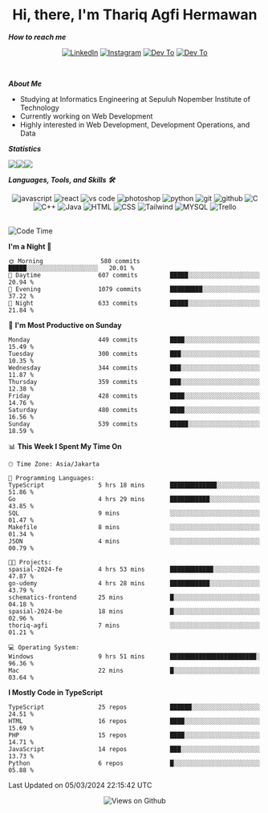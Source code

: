 <div align="center">
  <h1>Hi, there, I'm Thariq Agfi Hermawan</h1>
</div>


***How to reach me***
<p align='center'>
   <a href="https://www.linkedin.com/in/thariqagfihermawan" target="_blank"><img src="https://img.shields.io/badge/LinkedIn-0077B5?style=for-the-badge&logo=linkedin&logoColor=white" alt="LinkedIn"></a>
   <a href="https://www.instagram.com/thoriqagfi" target="_blank"><img src="https://img.shields.io/badge/Instagram-E4405F?style=for-the-badge&logo=instagram&logoColor=white" alt="Instagram"></a>
   <a href="https://medium.com/@thoriq.aghfi60" target="_blank"><img src="https://img.shields.io/badge/Medium-12100E?style=for-the-badge&logo=medium&logoColor=white" alt="Dev To"></a>
   <a href="https://linktr.ee/thoriqagfi" target="_blank"><img src="https://img.shields.io/badge/linktree-1de9b6?style=for-the-badge&logo=linktree&logoColor=white" alt="Dev To"></a>
</p>

<br>

***About Me***
- Studying at Informatics Engineering at Sepuluh Nopember Institute of Technology
- Currently working on Web Development
- Highly interested in Web Development, Development Operations, and Data

***Statistics***

<!-- [![GitHub Streak](http://github-readme-streak-stats.herokuapp.com?user=thoriqagfi&theme=dark)](https://git.io/streak-stats) -->

<div align="center">
  <div style="display: flex;">
    <img src="http://github-readme-streak-stats.herokuapp.com?user=thoriqagfi&theme=chartreuse-dark"/>
    <img src="https://github-readme-stats.vercel.app/api/top-langs/?username=thoriqagfi&layout=compact&&theme=chartreuse-dark&langs_count=8)](https://github.com/thoriqagfi"/>
    <img src="https://github-readme-stats.vercel.app/api?username=thoriqagfi&show_icons=true&theme=chartreuse-dark"/>
  </div>
</div>

<!-- [![Top Langs](https://github-readme-stats.vercel.app/api/top-langs/?username=thoriqagfi&layout=compact&&theme=chartreuse-dark&langs_count=8)](https://github.com/thoriqagfi)
< ![Agfi's GitHub stats](https://github-readme-stats.vercel.app/api?username=thoriqagfi&show_icons=true&theme=chartreuse-dark) -->

***Languages, Tools, and Skills 🛠***

  <div align="center">
    <img src="https://img.shields.io/badge/JavaScript-F7DF1E?style=for-the-badge&logo=javascript&logoColor=black" alt="javascript" />
    <img src="https://img.shields.io/badge/React-61DAFB?style=for-the-badge&logo=react&logoColor=black" alt="react" />
    <img src="https://img.shields.io/badge/vs%20code-007ACC?style=for-the-badge&logo=visual%20studio%20code&logoColor=white" alt="vs code" />
    <img src="https://img.shields.io/badge/adobe%20photoshop-31A8FF?style=for-the-badge&logo=adobe%20photoshop&logoColor=white" alt="photoshop" />
    <img src="https://img.shields.io/badge/python-3776AB?style=for-the-badge&logo=python&logoColor=white" alt="python" />
    <img src="https://img.shields.io/badge/Git-F05032?style=for-the-badge&logo=git&logoColor=white" alt="git" />
    <img src="https://img.shields.io/badge/GitHub-100000?style=for-the-badge&logo=github&logoColor=white" alt="github" />
    <img src="https://img.shields.io/badge/c-%2300599C.svg?style=for-the-badge&logo=c&logoColor=white" alt="C" />
    <img src="https://img.shields.io/badge/c++-%2300599C.svg?style=for-the-badge&logo=c%2B%2B&logoColor=white" alt="C++" />
    <img src="https://img.shields.io/badge/Java-ED8B00?style=for-the-badge&logo=java&logoColor=white" alt="Java"/>
    <img src="https://img.shields.io/badge/HTML5-E34F26?style=for-the-badge&logo=html5&logoColor=white" alt="HTML" />
    <img src="https://img.shields.io/badge/CSS-239120?&style=for-the-badge&logo=css3&logoColor=white" alt ="CSS" />
    <img src="https://img.shields.io/badge/tailwindcss-%2338B2AC.svg?style=for-the-badge&logo=tailwind-css&logoColor=white" alt="Tailwind" />
    <img src="https://img.shields.io/badge/MySQL-00000F?style=for-the-badge&logo=mysql&logoColor=white" alt="MYSQL" />
    <img src="https://img.shields.io/badge/Trello-%23026AA7.svg?style=for-the-badge&logo=Trello&logoColor=white" alt="Trello" />
  </div><br>

<!--START_SECTION:waka-->
![Code Time](http://img.shields.io/badge/Code%20Time-920%20hrs%2021%20mins-blue)

**I'm a Night 🦉** 

```text
🌞 Morning                580 commits         █████░░░░░░░░░░░░░░░░░░░░   20.01 % 
🌆 Daytime                607 commits         █████░░░░░░░░░░░░░░░░░░░░   20.94 % 
🌃 Evening                1079 commits        █████████░░░░░░░░░░░░░░░░   37.22 % 
🌙 Night                  633 commits         █████░░░░░░░░░░░░░░░░░░░░   21.84 % 
```
📅 **I'm Most Productive on Sunday** 

```text
Monday                   449 commits         ████░░░░░░░░░░░░░░░░░░░░░   15.49 % 
Tuesday                  300 commits         ███░░░░░░░░░░░░░░░░░░░░░░   10.35 % 
Wednesday                344 commits         ███░░░░░░░░░░░░░░░░░░░░░░   11.87 % 
Thursday                 359 commits         ███░░░░░░░░░░░░░░░░░░░░░░   12.38 % 
Friday                   428 commits         ████░░░░░░░░░░░░░░░░░░░░░   14.76 % 
Saturday                 480 commits         ████░░░░░░░░░░░░░░░░░░░░░   16.56 % 
Sunday                   539 commits         █████░░░░░░░░░░░░░░░░░░░░   18.59 % 
```


📊 **This Week I Spent My Time On** 

```text
🕑︎ Time Zone: Asia/Jakarta

💬 Programming Languages: 
TypeScript               5 hrs 18 mins       █████████████░░░░░░░░░░░░   51.86 % 
Go                       4 hrs 29 mins       ███████████░░░░░░░░░░░░░░   43.85 % 
SQL                      9 mins              ░░░░░░░░░░░░░░░░░░░░░░░░░   01.47 % 
Makefile                 8 mins              ░░░░░░░░░░░░░░░░░░░░░░░░░   01.34 % 
JSON                     4 mins              ░░░░░░░░░░░░░░░░░░░░░░░░░   00.79 % 

🐱‍💻 Projects: 
spasial-2024-fe          4 hrs 53 mins       ████████████░░░░░░░░░░░░░   47.87 % 
go-udemy                 4 hrs 28 mins       ███████████░░░░░░░░░░░░░░   43.79 % 
schematics-frontend      25 mins             █░░░░░░░░░░░░░░░░░░░░░░░░   04.18 % 
spasial-2024-be          18 mins             █░░░░░░░░░░░░░░░░░░░░░░░░   02.96 % 
thoriq-agfi              7 mins              ░░░░░░░░░░░░░░░░░░░░░░░░░   01.21 % 

💻 Operating System: 
Windows                  9 hrs 51 mins       ████████████████████████░   96.36 % 
Mac                      22 mins             █░░░░░░░░░░░░░░░░░░░░░░░░   03.64 % 
```

**I Mostly Code in TypeScript** 

```text
TypeScript               25 repos            ██████░░░░░░░░░░░░░░░░░░░   24.51 % 
HTML                     16 repos            ████░░░░░░░░░░░░░░░░░░░░░   15.69 % 
PHP                      15 repos            ████░░░░░░░░░░░░░░░░░░░░░   14.71 % 
JavaScript               14 repos            ███░░░░░░░░░░░░░░░░░░░░░░   13.73 % 
Python                   6 repos             █░░░░░░░░░░░░░░░░░░░░░░░░   05.88 % 
```




 Last Updated on 05/03/2024 22:15:42 UTC
<!--END_SECTION:waka-->

<div align="center">
<img src="https://komarev.com/ghpvc/?username=thoriqagfi&color=blue" alt="Views on Github" />
</div>
